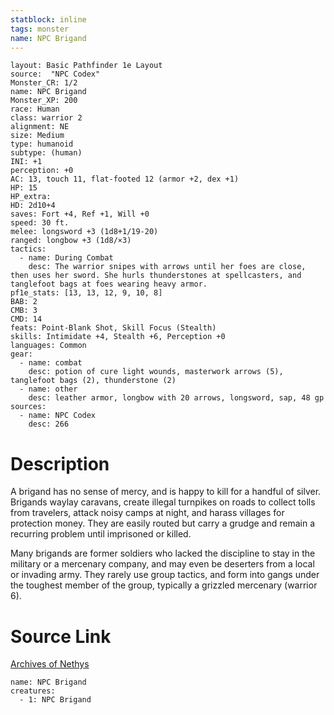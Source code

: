 ```yaml
---
statblock: inline
tags: monster
name: NPC Brigand
---
```

```statblock
layout: Basic Pathfinder 1e Layout
source:  "NPC Codex"
Monster_CR: 1/2
name: NPC Brigand
Monster_XP: 200
race: Human
class: warrior 2
alignment: NE
size: Medium
type: humanoid
subtype: (human)
INI: +1
perception: +0
AC: 13, touch 11, flat-footed 12 (armor +2, dex +1)
HP: 15
HP_extra: 
HD: 2d10+4
saves: Fort +4, Ref +1, Will +0
speed: 30 ft.
melee: longsword +3 (1d8+1/19-20)
ranged: longbow +3 (1d8/×3)
tactics:
  - name: During Combat
    desc: The warrior snipes with arrows until her foes are close, then uses her sword. She hurls thunderstones at spellcasters, and tanglefoot bags at foes wearing heavy armor.
pf1e_stats: [13, 13, 12, 9, 10, 8]
BAB: 2
CMB: 3
CMD: 14
feats: Point-Blank Shot, Skill Focus (Stealth)
skills: Intimidate +4, Stealth +6, Perception +0
languages: Common
gear:
  - name: combat
    desc: potion of cure light wounds, masterwork arrows (5), tanglefoot bags (2), thunderstone (2)
  - name: other
    desc: leather armor, longbow with 20 arrows, longsword, sap, 48 gp
sources:
  - name: NPC Codex
    desc: 266
```
# Description
A brigand has no sense of mercy, and is happy to kill for a handful of silver. Brigands waylay caravans, create illegal turnpikes on roads to collect tolls from travelers, attack noisy camps at night, and harass villages for protection money. They are easily routed but carry a grudge and remain a recurring problem until imprisoned or killed.

Many brigands are former soldiers who lacked the discipline to stay in the military or a mercenary company, and may even be deserters from a local or invading army. They rarely use group tactics, and form into gangs under the toughest member of the group, typically a grizzled mercenary (warrior 6).
# Source Link
[Archives of Nethys](https://aonprd.com/NPCDisplay.aspx?ItemName=Brigand)
```encounter-table
name: NPC Brigand
creatures:
  - 1: NPC Brigand
```
